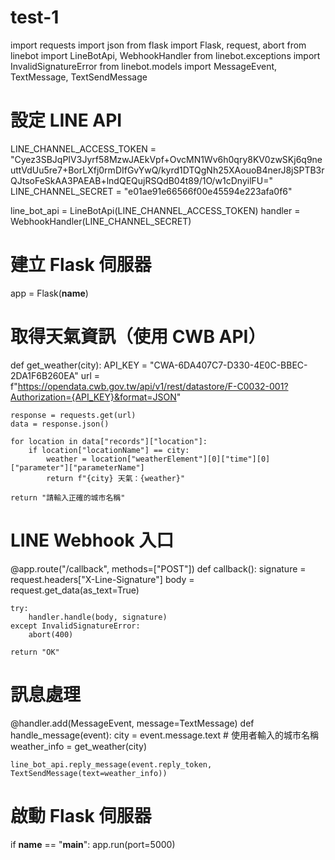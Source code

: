 # test-1
import requests
import json
from flask import Flask, request, abort
from linebot import LineBotApi, WebhookHandler
from linebot.exceptions import InvalidSignatureError
from linebot.models import MessageEvent, TextMessage, TextSendMessage

# 設定 LINE API
LINE_CHANNEL_ACCESS_TOKEN = "Cyez3SBJqPIV3Jyrf58MzwJAEkVpf+OvcMN1Wv6h0qry8KV0zwSKj6q9neuttVdUu5re7+BorLXfj0rmDIfGvYwQ/kyrd1DTQgNh25XAouoB4nerJ8jSPTB3rQJtsoFeSkAA3PAEAB+lndQEQujRSQdB04t89/1O/w1cDnyilFU="
LINE_CHANNEL_SECRET = "e01ae91e66566f00e45594e223afa0f6"

line_bot_api = LineBotApi(LINE_CHANNEL_ACCESS_TOKEN)
handler = WebhookHandler(LINE_CHANNEL_SECRET)

# 建立 Flask 伺服器
app = Flask(__name__)

# 取得天氣資訊（使用 CWB API）
def get_weather(city):
    API_KEY = "CWA-6DA407C7-D330-4E0C-BBEC-2DA1F6B260EA"
    url = f"https://opendata.cwb.gov.tw/api/v1/rest/datastore/F-C0032-001?Authorization={API_KEY}&format=JSON"
    
    response = requests.get(url)
    data = response.json()
    
    for location in data["records"]["location"]:
        if location["locationName"] == city:
            weather = location["weatherElement"][0]["time"][0]["parameter"]["parameterName"]
            return f"{city} 天氣：{weather}"
    
    return "請輸入正確的城市名稱"

# LINE Webhook 入口
@app.route("/callback", methods=["POST"])
def callback():
    signature = request.headers["X-Line-Signature"]
    body = request.get_data(as_text=True)
    
    try:
        handler.handle(body, signature)
    except InvalidSignatureError:
        abort(400)
    
    return "OK"

# 訊息處理
@handler.add(MessageEvent, message=TextMessage)
def handle_message(event):
    city = event.message.text  # 使用者輸入的城市名稱
    weather_info = get_weather(city)
    
    line_bot_api.reply_message(event.reply_token, TextSendMessage(text=weather_info))

# 啟動 Flask 伺服器
if __name__ == "__main__":
    app.run(port=5000)

